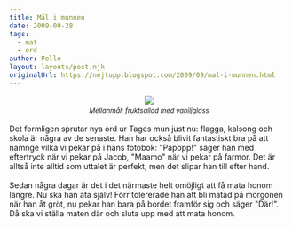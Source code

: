```yaml
---
title: Mål i munnen
date: 2009-09-28
tags: 
  - mat
  - ord	
author: Pelle
layout: layouts/post.njk
originalUrl: https://nejtupp.blogspot.com/2009/09/mal-i-munnen.html
---
```


<div style="text-align: center;"><img src="../../../../img/_MG_8632_1024pix.jpg" style="cursor: move;" border="0"><span style="font-family:inherit;"><br></span></a><span style="font-size:85%;"><i>Mellanmål: fruktsallad med vaniljglass</i></span><br></div><br>Det formligen sprutar nya ord ur Tages mun just nu: flagga, kalsong och skola är några av de senaste. Han har också blivit fantastiskt bra på att namnge vilka vi pekar på i hans fotobok: "Papopp!" säger han med eftertryck när vi pekar på Jacob, "Maamo" när vi pekar på farmor. Det är alltså inte alltid som uttalet är perfekt, men det slipar han till efter hand.<br><br>Sedan några dagar är det i det närmaste helt omöjligt att få mata honom längre. Nu ska han äta själv! Förr tolererade han att bli matad på morgonen när han åt gröt, nu pekar han bara på bordet framför sig och säger "Där!". Då ska vi ställa maten där och sluta upp med att mata honom.

